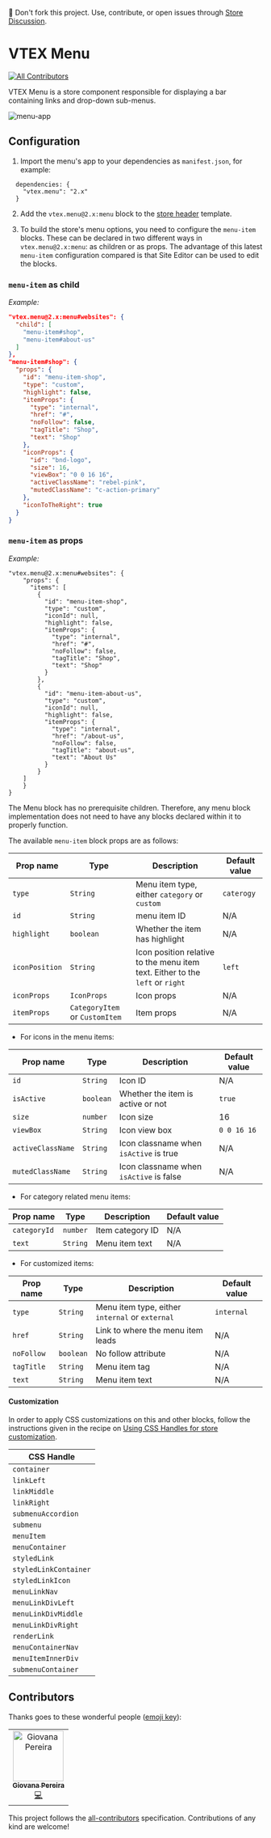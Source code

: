 📢 Don't fork this project. Use, contribute, or open issues through [Store Discussion](https://github.com/vtex-apps/store-discussion).

# VTEX Menu

[![All Contributors](https://img.shields.io/badge/all_contributors-1-orange.svg?style=flat-square)](#contributors)

VTEX Menu is a store component responsible for displaying a bar containing links and drop-down sub-menus. 

![menu-app](https://user-images.githubusercontent.com/52087100/68619014-5af1c680-04a9-11ea-9cdc-23468bd55c23.png)

## Configuration

1. Import the menu's app to your dependencies as `manifest.json`, for example:

```
  dependencies: {
    "vtex.menu": "2.x"
  }
```
2. Add the `vtex.menu@2.x:menu` block to the [store header](https://github.com/vtex-apps/store-header/blob/master/store/interfaces.json) template.

3. To build the store's menu options, you need to configure the `menu-item` blocks. These can be declared in two different ways in `vtex.menu@2.x:menu`: as children or as props. The advantage of this latest `menu-item` configuration compared is that Site Editor can be used to edit the blocks. 

### `menu-item` as child 

_Example:_

```json
"vtex.menu@2.x:menu#websites": {
  "child": [
    "menu-item#shop",
    "menu-item#about-us"
  ]
},
"menu-item#shop": {
  "props": {
    "id": "menu-item-shop",
    "type": "custom",
    "highlight": false,
    "itemProps": {
      "type": "internal",
      "href": "#",
      "noFollow": false,
      "tagTitle": "Shop",
      "text": "Shop"
    },
    "iconProps": {
      "id": "bnd-logo",
      "size": 16,
      "viewBox": "0 0 16 16",
      "activeClassName": "rebel-pink",
      "mutedClassName": "c-action-primary"
    },
    "iconToTheRight": true
  }
}
```

### `menu-item` as props

_Example:_

```
"vtex.menu@2.x:menu#websites": {
    "props": {
      "items": [
        {
          "id": "menu-item-shop",
          "type": "custom",
          "iconId": null,
          "highlight": false,
          "itemProps": {
            "type": "internal",
            "href": "#",
            "noFollow": false,
            "tagTitle": "Shop",
            "text": "Shop"
          }
        },
        {
          "id": "menu-item-about-us",
          "type": "custom",
          "iconId": null,
          "highlight": false,
          "itemProps": {
            "type": "internal",
            "href": "/about-us",
            "noFollow": false,
            "tagTitle": "about-us",
            "text": "About Us"
          }
        }
    ]
    }
}
```

<div class="alert alert-info">
The Menu block has no prerequisite children. Therefore, any menu block implementation does not need to have any blocks declared within it to properly function. 
</div>

The available `menu-item` block props are as follows:

| Prop name      | Type     | Description                                          | Default value |
| -------------- | -------- | ---------------------------------------------------- | ------------- |
| `type`         | `String` | Menu item type, either `category` or `custom`                                            | `caterogy`           |
| `id`         | `String` | menu item ID                                           | N/A           |
| `highlight`         | `boolean` | Whether the item has highlight                                            | N/A           |
| `iconPosition`         | `String` | Icon position relative to the menu item text. Either to the `left` or `right`                                           | `left`          |
| `iconProps`         | `IconProps` | Icon props                                           | N/A           |
| `itemProps`         | `CategoryItem` or `CustomItem` | Item props                                           | N/A           |
- For icons in the menu items:

| Prop name      | Type     | Description                                          | Default value |
| -------------- | -------- | ---------------------------------------------------- | ------------- |
| `id`         | `String` | Icon ID  | N/A           |
| `isActive`         | `boolean` | Whether the item is active or not | `true`          |
| `size`         | `number` | Icon size | 16           |
| `viewBox`         | `String` | Icon view box   | `0 0 16 16`           |
| `activeClassName`         | `String` | Icon classname when `isActive` is true  | N/A           |
| `mutedClassName`         | `String` | Icon classname when `isActive` is false  | N/A           |

- For category related menu items:

| Prop name      | Type     | Description                                          | Default value |
| -------------- | -------- | ---------------------------------------------------- | ------------- |
| `categoryId`         | `number` | Item category ID  | N/A           |
| `text`         | `String` | Menu item text  | N/A          |

- For customized items:

| Prop name      | Type     | Description                                          | Default value |
| -------------- | -------- | ---------------------------------------------------- | ------------- |
| `type`         | `String` | Menu item type, either `internal` or `external` | `internal`           |
| `href`         | `String` |  Link to where the menu item leads  | N/A |
| `noFollow`         | `boolean` | No follow attribute  | N/A          |
| `tagTitle`         | `String` | Menu item tag  | N/A          |
| `text`         | `String` | Menu item text  | N/A          |

#### Customization

In order to apply CSS customizations on this and other blocks, follow the instructions given in the recipe on [Using CSS Handles for store customization](https://vtex.io/docs/recipes/style/using-css-handles-for-store-customization). 

| CSS Handle             |
| -----------------------|
| `container`            |
| `linkLeft`             |
| `linkMiddle`           |
| `linkRight`            |
| `submenuAccordion`     |
| `submenu`              |
| `menuItem`             |
| `menuContainer`        |
| `styledLink`           |
| `styledLinkContainer`  |
| `styledLinkIcon`       |
| `menuLinkNav`          |
| `menuLinkDivLeft`      |
| `menuLinkDivMiddle`    |
| `menuLinkDivRight`     |
| `renderLink`           |
| `menuContainerNav`     |
| `menuItemInnerDiv`     |
| `submenuContainer`     |

## Contributors

Thanks goes to these wonderful people ([emoji key](https://allcontributors.org/docs/en/emoji-key)):

<!-- ALL-CONTRIBUTORS-LIST:START - Do not remove or modify this section -->
<!-- prettier-ignore -->
<table><tr><td align="center"><a href="http://giovanapereira.com.br/"><img src="https://avatars3.githubusercontent.com/u/26018620?v=4" width="100px;" alt="Giovana Pereira"/><br /><sub><b>Giovana Pereira</b></sub></a><br /><a href="https://github.com/vtex-apps/menu/commits?author=giovanapereira" title="Code">💻</a></td></tr></table>

<!-- ALL-CONTRIBUTORS-LIST:END -->

This project follows the [all-contributors](https://github.com/all-contributors/all-contributors) specification. Contributions of any kind are welcome!
